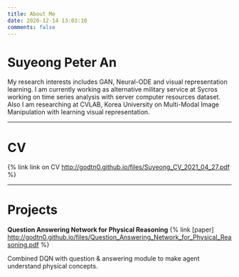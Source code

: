 ```yaml
---
title: About Me
date: 2020-12-14 13:03:10
comments: false
---
```

Suyeong Peter An
==
My research interests includes GAN, Neural-ODE and visual representation learning. I am currently working as alternative military service at Sycros working on time series analysis with server computer resources dataset. Also I am researching at CVLAB, Korea University on Multi-Modal Image Manipulation with learning visual representation.

****

CV
==
{% link link on CV http://godtn0.github.io/files/Suyeong_CV_2021_04_27.pdf  %}

****
Projects
==
**Question Answering Network for Physical Reasoning**  {% link [paper] http://godtn0.github.io/files/Question_Answering_Network_for_Physical_Reasoning.pdf  %}

Combined DQN with question & answering module to make agent understand physical concepts.
